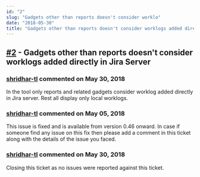 ```yaml
---
id: "2"
slug: "Gadgets other than reports doesn't consider worklo"
date: "2018-05-30"
title: "Gadgets other than reports doesn't consider worklogs added directly in Jira Server"
---
```



## [#2](https://github.com/shridhar-tl/jira-assistant/issues/2) - Gadgets other than reports doesn't consider worklogs added directly in Jira Server

### [shridhar-tl](https://github.com/shridhar-tl) commented on May 30, 2018

In the tool only reports and related gadgets consider worklog added directly in Jira server. Rest all display only local worklogs.

### [shridhar-tl](https://github.com/shridhar-tl) commented on May 05, 2018

This issue is fixed and is available from version 0.46 onward. In case if someone find any issue on this fix then please add a comment in this ticket along with the details of the issue you faced.

### [shridhar-tl](https://github.com/shridhar-tl) commented on May 30, 2018

Closing this ticket as no issues were reported against this ticket.
